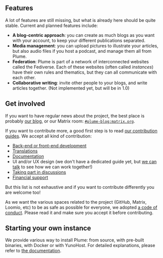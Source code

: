 ## Features

A lot of features are still missing, but what is already here should be quite stable. Current and planned features include:

- **A blog-centric approach**: you can create as much blogs as you want with your account, to keep your different publications separated.
- **Media management**: you can upload pictures to illustrate your articles, but also audio files if you host a podcast, and manage them all from Plume.
- **Federation**: Plume is part of a network of interconnected websites called the Fediverse. Each of these websites (often called *instances*) have their own
rules and thematics, but they can all communicate with each other.
- **Collaborative writing**: invite other people to your blogs, and write articles together. (Not implemented yet, but will be in 1.0)

## Get involved

If you want to have regular news about the project, the best place is probably [our blog](https://fediverse.blog/~/PlumeDev), or our Matrix room: [`#plume-blog:matrix.org`](https://matrix.to/#/#plume-blog:matrix.org).

If you want to contribute more, a good first step is to read [our contribution guides](https://docs.joinplu.me/contribute). We accept all kind of contribution:

- [Back-end or front-end development](https://docs.joinplu.me/contribute/development/)
- [Translations](https://docs.joinplu.me/contribute/translations/)
- [Documentation](https://docs.joinplu.me/contribute/documentation/)
- UI and/or UX design (we don't have a dedicated guide yet, but [we can talk](https://docs.joinplu.me/contribute/discussion/) to see how we can work together!)
- [Taking part in discussions](https://docs.joinplu.me/contribute/discussion/)
- [Financial support](https://docs.joinplu.me/contribute/donations/)

But this list is not exhaustive and if you want to contribute differently you are welcome too!

As we want the various spaces related to the project (GitHub, Matrix, Loomio, etc) to be as safe as possible for everyone, we adopted [a code of conduct](https://docs.joinplu.me/organization/code-of-conduct). Please read it and make sure you accept it before contributing.

## Starting your own instance

We provide various way to install Plume: from source, with pre-built binaries, with Docker or with YunoHost.
For detailed explanations, please refer to [the documentation](https://docs.joinplu.me/installation/).

